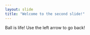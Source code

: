 ```yaml
---
layout: slide
title: "Welcome to the second slide!"
---
```

Ball is life!
Use the left arrow to go back!

